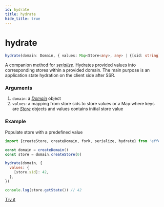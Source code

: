 ```yaml
---
id: hydrate
title: hydrate
hide_title: true
---
```


# hydrate

```ts
hydrate(domain: Domain, { values: Map<Store<any>, any> | {[sid: string]: any} }): void
```

A companion method for [_serialize_](serialize). Hydrates provided values into corresponding stores within a provided domain. The main purpose is an application state hydration on the client side after SSR.

### Arguments

1. `domain`: a [_Domain_](Domain.md) object
2. `values`: a mapping from store sids to store values or a Map where keys are [_Store_](Store.md) objects and values contains initial store value

### Example

Populate store with a predefined value

```js
import {createStore, createDomain, fork, serialize, hydrate} from 'effector'

const domain = createDomain()
const store = domain.createStore(0)

hydrate(domain, {
  values: {
    [store.sid]: 42,
  },
})

console.log(store.getState()) // 42
```

[Try it](https://share.effector.dev/zZoQ5Ewm)
